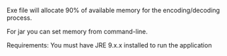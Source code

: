 Exe file will allocate 90% of available memory for the encoding/decoding process.

For jar you can set memory from command-line.

Requirements:
You must have JRE 9.x.x installed to run the application
